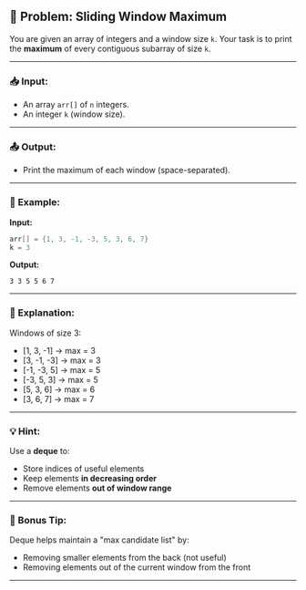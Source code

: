 ## 🧠 Problem: **Sliding Window Maximum**

You are given an array of integers and a window size `k`. Your task is to print the **maximum** of every contiguous subarray of size `k`.

---

### 📥 Input:

* An array `arr[]` of `n` integers.
* An integer `k` (window size).

---

### 📤 Output:

* Print the maximum of each window (space-separated).

---

### 🔹 Example:

**Input:**

```cpp
arr[] = {1, 3, -1, -3, 5, 3, 6, 7}
k = 3
```

**Output:**

```
3 3 5 5 6 7
```

---

### 📘 Explanation:

Windows of size 3:

* \[1, 3, -1] → max = 3
* \[3, -1, -3] → max = 3
* \[-1, -3, 5] → max = 5
* \[-3, 5, 3] → max = 5
* \[5, 3, 6] → max = 6
* \[3, 6, 7] → max = 7

---

### 💡 Hint:

Use a **deque** to:

* Store indices of useful elements
* Keep elements **in decreasing order**
* Remove elements **out of window range**

---

### 🔧 Bonus Tip:

Deque helps maintain a "max candidate list" by:

* Removing smaller elements from the back (not useful)
* Removing elements out of the current window from the front

---
